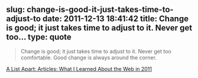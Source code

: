 slug: change-is-good-it-just-takes-time-to-adjust-to
date: 2011-12-13 18:41:42
title: Change is good; it just takes time to adjust to it. Never get too...
type: quote
---

> Change is good; it just takes time to adjust to it. Never get too comfortable. Good change is always around the corner.

[A List Apart: Articles: What I Learned About the Web in 2011](http://www.alistapart.com/articles/what-i-learned-about-the-web-in-2011/)
